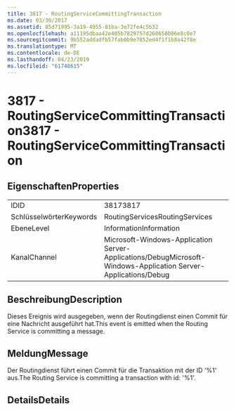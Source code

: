 ```yaml
---
title: 3817 - RoutingServiceCommittingTransaction
ms.date: 03/30/2017
ms.assetid: 85d71995-3a19-4955-81ba-3e72fe4c5b32
ms.openlocfilehash: a11195dbaa42e405b7829757d268658086e8c0e7
ms.sourcegitcommit: 9b552addadfb57fab0b9e7852ed4f1f1b8a42f8e
ms.translationtype: MT
ms.contentlocale: de-DE
ms.lasthandoff: 04/23/2019
ms.locfileid: "61748615"
---
```

# <a name="3817---routingservicecommittingtransaction"></a><span data-ttu-id="ccdfe-102">3817 - RoutingServiceCommittingTransaction</span><span class="sxs-lookup"><span data-stu-id="ccdfe-102">3817 - RoutingServiceCommittingTransaction</span></span>
## <a name="properties"></a><span data-ttu-id="ccdfe-103">Eigenschaften</span><span class="sxs-lookup"><span data-stu-id="ccdfe-103">Properties</span></span>  
  
|||  
|-|-|  
|<span data-ttu-id="ccdfe-104">ID</span><span class="sxs-lookup"><span data-stu-id="ccdfe-104">ID</span></span>|<span data-ttu-id="ccdfe-105">3817</span><span class="sxs-lookup"><span data-stu-id="ccdfe-105">3817</span></span>|  
|<span data-ttu-id="ccdfe-106">Schlüsselwörter</span><span class="sxs-lookup"><span data-stu-id="ccdfe-106">Keywords</span></span>|<span data-ttu-id="ccdfe-107">RoutingServices</span><span class="sxs-lookup"><span data-stu-id="ccdfe-107">RoutingServices</span></span>|  
|<span data-ttu-id="ccdfe-108">Ebene</span><span class="sxs-lookup"><span data-stu-id="ccdfe-108">Level</span></span>|<span data-ttu-id="ccdfe-109">Information</span><span class="sxs-lookup"><span data-stu-id="ccdfe-109">Information</span></span>|  
|<span data-ttu-id="ccdfe-110">Kanal</span><span class="sxs-lookup"><span data-stu-id="ccdfe-110">Channel</span></span>|<span data-ttu-id="ccdfe-111">Microsoft-Windows-Application Server-Applications/Debug</span><span class="sxs-lookup"><span data-stu-id="ccdfe-111">Microsoft-Windows-Application Server-Applications/Debug</span></span>|  
  
## <a name="description"></a><span data-ttu-id="ccdfe-112">Beschreibung</span><span class="sxs-lookup"><span data-stu-id="ccdfe-112">Description</span></span>  
 <span data-ttu-id="ccdfe-113">Dieses Ereignis wird ausgegeben, wenn der Routingdienst einen Commit für eine Nachricht ausgeführt hat.</span><span class="sxs-lookup"><span data-stu-id="ccdfe-113">This event is emitted when the Routing Service is committing a message.</span></span>  
  
## <a name="message"></a><span data-ttu-id="ccdfe-114">Meldung</span><span class="sxs-lookup"><span data-stu-id="ccdfe-114">Message</span></span>  
 <span data-ttu-id="ccdfe-115">Der Routingdienst führt einen Commit für die Transaktion mit der ID '%1' aus.</span><span class="sxs-lookup"><span data-stu-id="ccdfe-115">The Routing Service is committing a transaction with id: '%1'.</span></span>  
  
## <a name="details"></a><span data-ttu-id="ccdfe-116">Details</span><span class="sxs-lookup"><span data-stu-id="ccdfe-116">Details</span></span>
